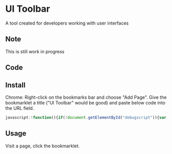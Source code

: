 # UI Toolbar
A tool created for developers working with user interfaces

## Note
This is still work in progress

## Code

## Install
Chrome: Right-click on the bookmarks bar and choose "Add Page". Give the bookmarklet a title ("UI Toolbar" would be good) and paste below code into the URL field. 

```javascript
javascript:!function(){if(!document.getElementById("debugscript")){var b=document.createElement("script");b.src="https://youseedk.github.io/uitoolbar/dist/uitoolbar.js",b.id="debugscript",document.head?document.head.appendChild(b):document.getElementsByTagName("head")[0].appendChild(b)}}();
```

## Usage
Visit a page, click the bookmarklet.
